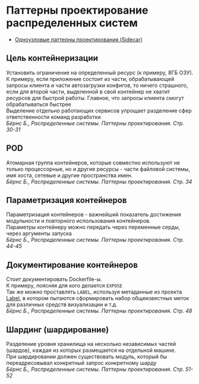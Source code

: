 # Паттерны проектирование распределенных систем
* [Одноузловые паттерны проектирования (Sidecar)](3.1.%20Одноузловые%20паттерны%20проектирования/3.1.%20Одноузловые%20паттерны%20проектирования.md)

## Цель контейнеризации
Установить ограничение на определенный ресурс (к примеру, 8ГБ ОЗУ).<br/>
К примеру, если приложение состоит из части, обрабатывающей запросы клиента и части автозагрузки конфигов, то ничего страшного, если для второй части, выделенной в свой контейнер не хватит ресурсов для быстрой работы. Главное, что запросы клиента смогут обрабатываться быстрее<br/>
Выделение отдельно работающих сервисов упрощает разделение сфер ответственности команд разработки<br/>
_Бёрнс Б., Распределенные системы. Паттерны проектирования. Стр. 30-31_

## POD
Атомарная группа контейнеров, которые совместно используют не только процессорные, но и другие ресурсы - части файловой системы, имя хоста, сетевые и другие пространства имен.<br/>
_Бёрнс Б., Распределенные системы. Паттерны проектирования. Стр. 34_

## Параметризация контейнеров
Параметризация контейнеров - важнейший показатель достижения модульности и повторного использования контейнеров.<br/>
Параметры контейнеру можно передать через переменные серды, через аргументы запуска<br/>
_Бёрнс Б., Распределенные системы. Паттерны проектирования. Стр. 44-45_

## Документирование контейнеров
Стоит документировать Dockerfile-ы.<br/>
К примеру, поясняя для кого делается `EXPOSE`<br/>
Так же можно проставлять `LABEL`, используя метаданные из проекта [Label](http://label-schema.org/rc1), в котором пытаются сформировать набор общеизвестных меток  для различных средств визуализации и т.д.<br/>
_Бёрнс Б., Распределенные системы. Паттерны проектирования. Стр. 48_

## Шардинг (шардирование)
Разделение уровня хранилища на несколько независимых частей (шардов), каждая из которых размещается на отдельной машине.<br/>
При шардировании должен существовать модуль, который бы переадресовывал конкретный запрос конкретному шарду<br/> 
_Бёрнс Б., Распределенные системы. Паттерны проектирования. Стр. 51-52_